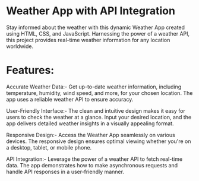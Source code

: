 # Weather App with API Integration

Stay informed about the weather with this dynamic Weather App created using HTML, CSS, and JavaScript. Harnessing the power of a weather API, this project provides real-time weather information for any location worldwide.

# Features:

Accurate Weather Data:- Get up-to-date weather information, including temperature, humidity, wind speed, and more, for your chosen location. The app uses a reliable weather API to ensure accuracy.

User-Friendly Interface:- The clean and intuitive design makes it easy for users to check the weather at a glance. Input your desired location, and the app delivers detailed weather insights in a visually appealing format.

Responsive Design:- Access the Weather App seamlessly on various devices. The responsive design ensures optimal viewing whether you're on a desktop, tablet, or mobile phone.

API Integration:- Leverage the power of a weather API to fetch real-time data. The app demonstrates how to make asynchronous requests and handle API responses in a user-friendly manner.
